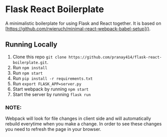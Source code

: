 # Flask React Boilerplate

A minimalistic boilerplate for using Flask and React together. It is based on [https://github.com/rwieruch/minimal-react-webpack-babel-setup]().

## Running Locally

1. Clone this repo `git clone https://github.com/pranay414/flask-react-boilerplate.git`.
2. Run `npm install`
3. Run `npm start`
4. Run `pip install -r requirements.txt`
6. Run `export FLASK_APP=server.py`
7. Start webpack by running `npm start`
5. Start the server by running `flask run`

### NOTE:

Webpack will look for file changes in client side and will automatically rebuild everytime when you make a change. In order to see these changes you need to refresh the page in your browser.